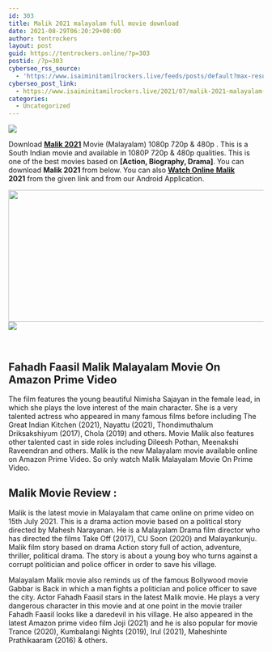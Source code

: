 ```yaml
---
id: 303
title: Malik 2021 malayalam full movie download
date: 2021-08-29T06:20:29+00:00
author: tentrockers
layout: post
guid: https://tentrockers.online/?p=303
postid: /?p=303
cyberseo_rss_source:
  - 'https://www.isaiminitamilrockers.live/feeds/posts/default?max-results=150&start-index=1'
cyberseo_post_link:
  - https://www.isaiminitamilrockers.live/2021/07/malik-2021-malayalam-full-movie-download.html
categories:
  - Uncategorized
---
```

<div class="media_block">
  <img src="https://1.bp.blogspot.com/-n-HVYuKJ1t4/YPJ93zMFI9I/AAAAAAAABCg/YQHNp1X02dkAEzMRDwKipGgIx8kHVEptQCLcBGAsYHQ/s72-w567-h261-c/Malik-Movie-Amazon-Prime-Videos-Cast-Trailer-Release-Date-Songs-Poster-Actress-Name-Full-Movie-Watch-Online-Free-Download-Filmyzilla.jpg" class="media_thumbnail" />
</div>

<meta content="Download&nbsp; Malik 2021 &nbsp;Movie (Malayalam) 1080p 720p & 480p . This is a South Indian movie and available in 1080P 720p & 480p qualitie..." name="twitter:description" />

  


<center>
</center>

<span data-preserver-spaces="true">Download&nbsp;<a href="https://www.tamilrockers.co.nz/malik-malayalam-full-movie-download-watch-online-in-tamilrockers/"><strong>Malik 2021</strong></a></span><span data-preserver-spaces="true">&nbsp;Movie (Malayalam) 1080p 720p & 480p . This is a South Indian movie and available in 1080P 720p & 480p qualities. This is one of the best movies based on&nbsp;</span>**[Action, Biography, Drama]**<span data-preserver-spaces="true">.</span>**&nbsp;**<span data-preserver-spaces="true">You can download&nbsp;</span>**Malik 2021&nbsp;**<span data-preserver-spaces="true">from below. You can also&nbsp;</span>**<a href="https://www.tamilrockers.co.nz/download-malik-2021-full-moive-on-tamilrockers/" target="_blank" rel="noopener">Watch Online</a>**<span data-preserver-spaces="true"><a href="https://www.tamilrockers.co.nz/download-malik-2021-full-moive-on-tamilrockers/" target="_blank" rel="noopener">&nbsp;</a><strong><a href="https://www.tamilrockers.co.nz/download-malik-2021-full-moive-on-tamilrockers/" target="_blank" rel="noopener">Malik </a>2021</strong></span><span data-preserver-spaces="true">&nbsp;from the given link and from our Android Application.</span>

<div class="separator">
  <a href="https://1.bp.blogspot.com/-n-HVYuKJ1t4/YPJ93zMFI9I/AAAAAAAABCg/YQHNp1X02dkAEzMRDwKipGgIx8kHVEptQCLcBGAsYHQ/s1280/Malik-Movie-Amazon-Prime-Videos-Cast-Trailer-Release-Date-Songs-Poster-Actress-Name-Full-Movie-Watch-Online-Free-Download-Filmyzilla.jpg"><img loading="lazy" border="0" data-original-height="720" data-original-width="1280" height="261" src="https://1.bp.blogspot.com/-n-HVYuKJ1t4/YPJ93zMFI9I/AAAAAAAABCg/YQHNp1X02dkAEzMRDwKipGgIx8kHVEptQCLcBGAsYHQ/w567-h261/Malik-Movie-Amazon-Prime-Videos-Cast-Trailer-Release-Date-Songs-Poster-Actress-Name-Full-Movie-Watch-Online-Free-Download-Filmyzilla.jpg" width="567" /></a>
</div>



<div class="separator">
  <a href="https://www.tamilrockers.co.nz/download-malik-2021-full-moive-on-tamilrockers/" imageanchor="1"><img border="0" data-original-height="250" data-original-width="300" src="https://1.bp.blogspot.com/-nfbzYVobUik/YMlpOerzdgI/AAAAAAAAA3Y/aAupsOUs_WMY6Lv7R1OtZhI6OqaRh-YAwCPcBGAYYCw/s0/e854879156f0849f3d27a89db88ed039.png" /></a>
</div>

<span data-preserver-spaces="true"><br /></span>

<div class="td-paragraph-padding-1">
  <h2>
    <strong>Fahadh Faasil Malik Malayalam Movie On Amazon Prime Video</strong>
  </h2>
</div>

The film features the young beautiful Nimisha Sajayan in the female lead, in which she plays the love interest of the main character. She is a very talented actress who appeared in many famous films before including The Great Indian Kitchen (2021), Nayattu (2021), Thondimuthalum Driksakshiyum (2017), Chola (2019) and others. Movie Malik also features other talented cast in side roles including Dileesh Pothan, Meenakshi Raveendran and others. Malik is the new Malayalam movie available online on Amazon Prime Video. So only watch Malik Malayalam Movie On Prime Video.

## **Malik Movie Review :&nbsp;**

Malik is the latest movie in Malayalam that came online on prime video on 15th July 2021. This is a drama action movie based on a political story directed by Mahesh Narayanan. He is a Malayalam Drama film director who has directed the films Take Off (2017), CU Soon (2020) and Malayankunju. Malik film story based on drama Action story full of action, adventure, thriller, political drama. The story is about a young boy who turns against a corrupt politician and police officer in order to save his village.

Malayalam Malik movie also reminds us of the famous Bollywood movie Gabbar is Back in which a man fights a politician and police officer to save the city. Actor Fahadh Faasil stars in the latest Malik movie. He plays a very dangerous character in this movie and at one point in the movie trailer Fahadh Faasil looks like a daredevil in his village. He also appeared in the latest Amazon prime video film Joji (2021) and he is also popular for movie Trance (2020), Kumbalangi Nights (2019), Irul (2021), Maheshinte Prathikaaram (2016) & others.

<center>
</center>